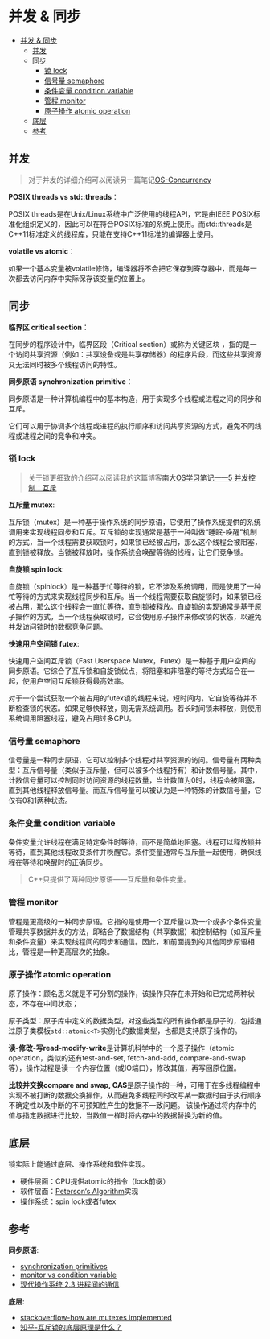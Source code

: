 # 并发 & 同步

- [并发 \& 同步](#并发--同步)
  - [并发](#并发)
  - [同步](#同步)
    - [锁 lock](#锁-lock)
    - [信号量 semaphore](#信号量-semaphore)
    - [条件变量 condition variable](#条件变量-condition-variable)
    - [管程 monitor](#管程-monitor)
    - [原子操作 atomic operation](#原子操作-atomic-operation)
  - [底层](#底层)
  - [参考](#参考)

## 并发

> 对于并发的详细介绍可以阅读另一篇笔记[OS-Concurrency](https://github.com/Zhytou/CS-Notes/blob/main/field/operating%20system/concurrency.md)

**POSIX threads vs std::threads**：

POSIX threads是在Unix/Linux系统中广泛使用的线程API，它是由IEEE POSIX标准化组织定义的，因此可以在符合POSIX标准的系统上使用。而std::threads是C++11标准定义的线程库，只能在支持C++11标准的编译器上使用。

**volatile vs atomic**：

如果一个基本变量被volatile修饰，编译器将不会把它保存到寄存器中，而是每一次都去访问内存中实际保存该变量的位置上。

## 同步

**临界区 critical section**：

在同步的程序设计中，临界区段（Critical section）或称为关键区块 ，指的是一个访问共享资源（例如：共享设备或是共享存储器）的程序片段，而这些共享资源又无法同时被多个线程访问的特性。

**同步原语 synchronization primitive**：

同步原语是一种计算机编程中的基本构造，用于实现多个线程或进程之间的同步和互斥。

它们可以用于协调多个线程或进程的执行顺序和访问共享资源的方式，避免不同线程或进程之间的竞争和冲突。

### 锁 lock

> 关于锁更细致的介绍可以阅读我的这篇博客[南大OS学习笔记——5 并发控制：互斥](https://zhytou.github.io/post/2023-6-19/nju-os/)

**互斥量 mutex**:

互斥锁（mutex）是一种基于操作系统的同步原语，它使用了操作系统提供的系统调用来实现线程同步和互斥。互斥锁的实现通常是基于一种叫做“睡眠-唤醒”机制的方式，当一个线程需要获取锁时，如果锁已经被占用，那么这个线程会被阻塞，直到锁被释放。当锁被释放时，操作系统会唤醒等待的线程，让它们竞争锁。

**自旋锁 spin lock**:

自旋锁（spinlock）是一种基于忙等待的锁，它不涉及系统调用，而是使用了一种忙等待的方式来实现线程同步和互斥。当一个线程需要获取自旋锁时，如果锁已经被占用，那么这个线程会一直忙等待，直到锁被释放。自旋锁的实现通常是基于原子操作的方式，当一个线程获取锁时，它会使用原子操作来修改锁的状态，以避免并发访问锁时的数据竞争问题。

**快速用户空间锁 futex**:

快速用户空间互斥锁（Fast Userspace Mutex，Futex）是一种基于用户空间的同步原语。它综合了互斥锁和自旋锁优点，将阻塞和非阻塞的等待方式结合在一起，使用户空间互斥锁获得最高效率。

对于一个尝试获取一个被占用的futex锁的线程来说，短时间内，它自旋等待并不断检查锁的状态。如果足够快释放，则无需系统调用。若长时间锁未释放，则使用系统调用阻塞线程，避免占用过多CPU。

### 信号量 semaphore

信号量是一种同步原语，它可以控制多个线程对共享资源的访问。信号量有两种类型：互斥信号量（类似于互斥量，但可以被多个线程持有）和计数信号量。其中，计数信号量可以控制同时访问资源的线程数量，当计数值为0时，线程会被阻塞，直到其他线程释放信号量。而互斥信号量可以被认为是一种特殊的计数信号量，它仅有0和1两种状态。

### 条件变量 condition variable

条件变量允许线程在满足特定条件时等待，而不是简单地阻塞。线程可以释放锁并等待，直到其他线程改变条件并唤醒它。条件变量通常与互斥量一起使用，确保线程在等待和唤醒时的正确同步。

> C++只提供了两种同步原语——互斥量和条件变量。

### 管程 monitor

管程是更高级的一种同步原语。它指的是使用一个互斥量以及一个或多个条件变量管理共享数据并发的方法，即结合了数据结构（共享数据）和控制结构（如互斥量和条件变量）来实现线程间的同步和通信。因此，和前面提到的其他同步原语相比，管程是一种更高层次的抽象。

### 原子操作 atomic operation

原子操作：顾名思义就是不可分割的操作，该操作只存在未开始和已完成两种状态，不存在中间状态；

原子类型：原子库中定义的数据类型，对这些类型的所有操作都是原子的，包括通过原子类模板`std::atomic<T>`实例化的数据类型，也都是支持原子操作的。

**读-修改-写read-modify-write**是计算机科学中的一个原子操作（atomic operation，类似的还有test-and-set, fetch-and-add, compare-and-swap等），操作过程是读一个内存位置（或IO端口），修改其值，再写回原位置。

**比较并交换compare and swap, CAS**是原子操作的一种，可用于在多线程编程中实现不被打断的数据交换操作，从而避免多线程同时改写某一数据时由于执行顺序不确定性以及中断的不可预知性产生的数据不一致问题。 该操作通过将内存中的值与指定数据进行比较，当数值一样时将内存中的数据替换为新的值。

## 底层

锁实际上能通过底层、操作系统和软件实现。

- 硬件层面：CPU提供atomic的指令（lock前缀）
- 软件层面：[Peterson‘s Algorithm](https://en.wikipedia.org/wiki/Peterson's_algorithm)实现
- 操作系统：spin lock或者futex

## 参考

**同步原语**:

- [synchronization primitives](https://stackoverflow.com/questions/8017507/definition-of-synchronization-primitive)
- [monitor vs condition variable](https://stackoverflow.com/questions/31331724/monitor-and-conditional-variable-are-they-the-same)
- [现代操作系统 2.3 进程间的通信](file:///D:/ZhY/Workspace/Notes/repick_note/basical/operating%20system/%E7%8E%B0%E4%BB%A3%E6%93%8D%E4%BD%9C%E7%B3%BB%E7%BB%9F%20%20%E5%8E%9F%E4%B9%A6%E7%AC%AC4%E7%89%88[%E9%AB%98%E6%B8%85%E6%89%AB%E6%8F%8F%E7%89%88].pdf)

**底层**:

- [stackoverflow-how are mutexes implemented](https://stackoverflow.com/questions/1485924/how-are-mutexes-implemented)
- [知乎-互斥锁的底层原理是什么？](https://www.zhihu.com/question/332113890)
